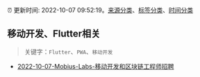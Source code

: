 :alarm_clock: 更新时间: 2022-10-07 09:52:19。[来源分类](../README.md)、[标签分类](../TAGS.md)、[时间分类](../TIMELINE.md)

## 移动开发、Flutter相关


> 关键字：`Flutter`、`PWA`、`移动开发`



- [2022-10-07-Mobius-Labs-移动开发和区块链工程师招聘](https://www.v2ex.com/t/885023) 